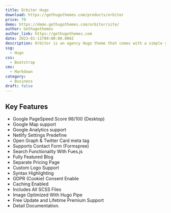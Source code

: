 ```yaml
---
title: Orbitor Hugo
download: https://gethugothemes.com/products/orbitor
price: 79
demo: https://demo.gethugothemes.com/orbitor/site/
author: Gethugothemes
author_link: https://gethugothemes.com
date: 2023-01-11T00:00:00.000Z
description: Orbitor is an agency Hugo theme that comes with a simple yet charming outlook.
ssg:
  - Hugo
css:
  - Bootstrap
cms:
  - Markdown
category:
  - Business
draft: false
---
```


## Key Features

- Google PageSpeed Score 98/100 (Desktop)
- Google Map support
- Google Analytics support
- Netlify Settings Predefine
- Open Graph & Twitter Card meta tag
- Supports Contact Form (Formspree)
- Search Functionality With Fues.js
- Fully Featured Blog
- Separate Pricing Page
- Custom Logo Support
- Syntax Highlighting
- GDPR (Cookie) Consent Enable
- Caching Enabled
- Includes All SCSS Files
- Image Optimized With Hugo Pipe
- Free Update and Lifetime Premium Support
- Detail Documentation.

